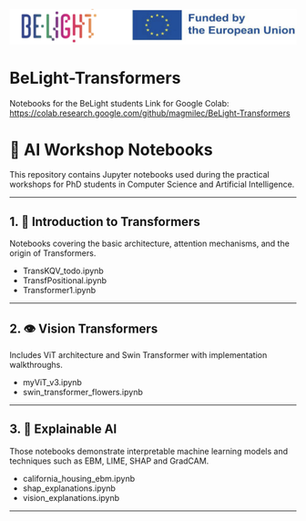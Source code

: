 ![Logo](logo.jpg)
# BeLight-Transformers
Notebooks for the BeLight students 
Link for Google Colab:
https://colab.research.google.com/github/magmilec/BeLight-Transformers
# 📘 AI Workshop Notebooks

This repository contains Jupyter notebooks used during the practical workshops for PhD students in Computer Science and Artificial Intelligence.

---

## 1. 🧠 Introduction to Transformers  
Notebooks covering the basic architecture, attention mechanisms, and the origin of Transformers.  
- TransKQV_todo.ipynb
- TransfPositional.ipynb
- Transformer1.ipynb

---

## 2. 👁️ Vision Transformers  
Includes ViT architecture and Swin Transformer with implementation walkthroughs.  
- myViT_v3.ipynb
- swin_transformer_flowers.ipynb

---

## 3. 🧐 Explainable AI  
Those notebooks demonstrate interpretable machine learning models and techniques such as EBM, LIME, SHAP and GradCAM.  
- california_housing_ebm.ipynb
- shap_explanations.ipynb
- vision_explanations.ipynb

---
